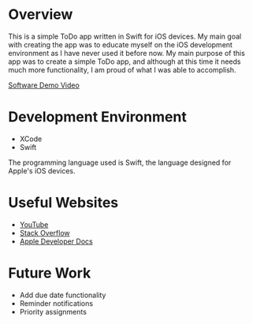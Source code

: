 # Overview

This is a simple ToDo app written in Swift for iOS devices. My main goal with creating the app was to educate myself on the iOS development environment as I have never used it before now. My main purpose of this app was to create a simple ToDo app, and although at this time it needs much more functionality, I am proud of what I was able to accomplish.

[Software Demo Video](https://youtu.be/1sfj5UmptS0)

# Development Environment

* XCode
* Swift

The programming language used is Swift, the language designed for Apple's iOS devices.

# Useful Websites

* [YouTube](https://www.youtube.com)
* [Stack Overflow](https://www.stackoverflow.com)
* [Apple Developer Docs](https://developer.apple.com/documentation)

# Future Work

* Add due date functionality
* Reminder notifications
* Priority assignments
